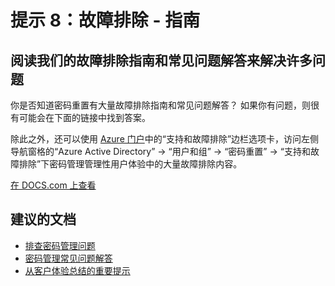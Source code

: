 <properties
    pageTitle="Tip 8: TROUBLESHOOT - Read our troubleshooting guide and FAQ to solve many issues"
    description="从客户体验总结的重要提示 - 提示 8"
    service="microsoft.aad"
    resource="Microsoft_AAD_IAM"
    authors="gahug"
    displayOrder="800"
    selfHelpType="resource"
    resourceTags="sspr_passwordreset"
    cloudEnvironments="public"
 />

# <a name="tip-8-troubleshoot---guidance"></a>提示 8：故障排除 - 指南
## <a name="read-our-troubleshooting-guide-and-faq-to-solve-many-issues"></a>阅读我们的故障排除指南和常见问题解答来解决许多问题
你是否知道密码重置有大量故障排除指南和常见问题解答？ 如果你有问题，则很有可能会在下面的链接中找到答案。

除此之外，还可以使用 [Azure 门户](https://portal.azure.com)中的“支持和故障排除”边栏选项卡，访问左侧导航窗格的“Azure Active Directory” -> “用户和组” -> “密码重置” -> “支持和故障排除”下密码管理管理性用户体验中的大量故障排除内容。



[在 DOCS.com 上查看](https://docs.microsoft.com/azure/active-directory/active-directory-passwords-getting-started#tip-8-troubleshoot---read-our-troubleshooting-guide-and-faq-to-solve-many-issues)

## <a name="recommended-documents"></a>**建议的文档**
* [排查密码管理问题](https://docs.microsoft.com/azure/active-directory/active-directory-passwords-troubleshoot)
* [密码管理常见问题解答](https://docs.microsoft.com/azure/active-directory/active-directory-passwords-faq)
* [从客户体验总结的重要提示](https://docs.microsoft.com/azure/active-directory/active-directory-passwords-getting-started#top-tips-from-our-customers-to-read-before-you-begin)

